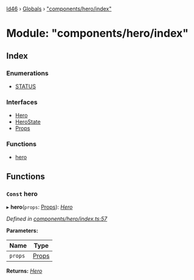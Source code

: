 [ld46](../README.md) › [Globals](../globals.md) › ["components/hero/index"](_components_hero_index_.md)

# Module: "components/hero/index"

## Index

### Enumerations

* [STATUS](../enums/_components_hero_index_.status.md)

### Interfaces

* [Hero](../interfaces/_components_hero_index_.hero.md)
* [HeroState](../interfaces/_components_hero_index_.herostate.md)
* [Props](../interfaces/_components_hero_index_.props.md)

### Functions

* [hero](_components_hero_index_.md#const-hero)

## Functions

### `Const` hero

▸ **hero**(`props`: [Props](../interfaces/_components_background_index_.props.md)): *[Hero](../interfaces/_components_hero_index_.hero.md)*

*Defined in [components/hero/index.ts:57](https://github.com/jrod-disco/ld46-keepalive/blob/5db6013/src/components/hero/index.ts#L57)*

**Parameters:**

Name | Type |
------ | ------ |
`props` | [Props](../interfaces/_components_background_index_.props.md) |

**Returns:** *[Hero](../interfaces/_components_hero_index_.hero.md)*
